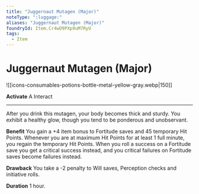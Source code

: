 ```yaml
---
title: "Juggernaut Mutagen (Major)"
noteType: ":luggage:"
aliases: "Juggernaut Mutagen (Major)"
foundryId: Item.Cr4wD9PXp9uM7RyU
tags:
  - Item
---
```


# Juggernaut Mutagen (Major)
![[icons-consumables-potions-bottle-metal-yellow-gray.webp|150]]

**Activate** A Interact

* * *

After you drink this mutagen, your body becomes thick and sturdy. You exhibit a healthy glow, though you tend to be ponderous and unobservant.

**Benefit** You gain a +4 item bonus to Fortitude saves and 45 temporary Hit Points. Whenever you are at maximum Hit Points for at least 1 full minute, you regain the temporary Hit Points. When you roll a success on a Fortitude save you get a critical success instead, and you critical failures on Fortitude saves become failures instead.

**Drawback** You take a -2 penalty to Will saves, Perception checks and initiative rolls.

**Duration** 1 hour.


